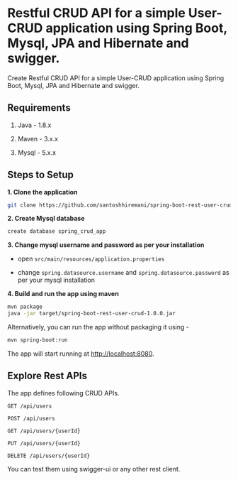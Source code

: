 # Restful CRUD API for a simple User-CRUD application using Spring Boot, Mysql, JPA and Hibernate and swigger.

Create Restful CRUD API for a simple User-CRUD application using Spring Boot, Mysql, JPA and Hibernate and swigger.

## Requirements

1. Java - 1.8.x

2. Maven - 3.x.x

3. Mysql - 5.x.x

## Steps to Setup

**1. Clone the application**

```bash
git clone https://github.com/santoshhiremani/spring-boot-rest-user-crud-tutorial-1.git
```

**2. Create Mysql database**
```bash
create database spring_crud_app
```

**3. Change mysql username and password as per your installation**

+ open `src/main/resources/application.properties`

+ change `spring.datasource.username` and `spring.datasource.password` as per your mysql installation

**4. Build and run the app using maven**

```bash
mvn package
java -jar target/spring-boot-rest-user-crud-1.0.0.jar
```

Alternatively, you can run the app without packaging it using -

```bash
mvn spring-boot:run
```

The app will start running at <http://localhost:8080>.

## Explore Rest APIs

The app defines following CRUD APIs.

    GET /api/users
    
    POST /api/users
    
    GET /api/users/{userId}
    
    PUT /api/users/{userId}
    
    DELETE /api/users/{userId}

You can test them using swigger-ui or any other rest client.

